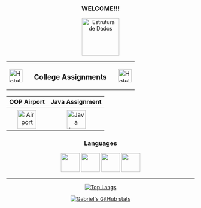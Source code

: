 <div align="center">

### WELCOME!!!

[<img src="https://www.svgrepo.com/show/133681/doormat.svg" alt="Estrutura de Dados" width="100px" height="100px">]([[https://github.com/GabrielMonteiroR/Trabalho-Estrutura-de-dados](https://github.com/GabrielMonteiroR/University_dataStructure.git)](https://github.com/GabrielMonteiroR/University_dataStructure))

<div style="text-align: center;">
  <table style="border-collapse: collapse;">
    <tr>
      <td>
        <a href="#" target="_blank" rel="noopener noreferrer">
          <img src="https://www.svgrepo.com/show/530618/hotel.svg" alt="Hotel" width="35px" style="margin-right: 15px;">
        </a>
      </td>
      <td>
        <h3>College Assignments</h3>
      </td>
      <td>
        <a href="#" target="_blank" rel="noopener noreferrer">
          <img src="https://www.svgrepo.com/show/530618/hotel.svg" alt="Hotel" width="35px" style="margin-left: 15px;">
        </a>
      </td>
    </tr>
  </table>
</div>




| OOP Airport | Java Assignment |
|:------------:|:---------------:|
| <a href="[https://github.com/GabrielMonteiroR/POO_Airlines](https://github.com/GabrielMonteiroR/University_OOP_Airport)" target="_blank" rel="noopener noreferrer">
<img src="https://www.svgrepo.com/show/500079/airport.svg" alt="Airport" width="50px"></a> | <a href="[https://github.com/GabrielMonteiroR/University_Java_Assigment](https://github.com/GabrielMonteiroR/University_dataStructure)" target="_blank" rel="noopener noreferrer"><img src="https://cdn.jsdelivr.net/gh/devicons/devicon/icons/java/java-original-wordmark.svg" alt="Java Logo" width="50px"></a> |



### Languages
<div>
    <img src="https://cdn.jsdelivr.net/gh/devicons/devicon/icons/csharp/csharp-original.svg" width="50px"/>
    <img src="https://cdn.jsdelivr.net/gh/devicons/devicon/icons/dot-net/dot-net-plain-wordmark.svg" width="50px">
    <img src="https://cdn.jsdelivr.net/gh/devicons/devicon/icons/microsoftsqlserver/microsoftsqlserver-plain-wordmark.svg" width="50px">
    <img src="https://cdn.jsdelivr.net/gh/devicons/devicon/icons/mysql/mysql-original-wordmark.svg" width="50px">
</div>

<hr>

</div>

<div align="center">

[![Top Langs](https://github-readme-stats.vercel.app/api/top-langs/?username=GabrielMonteiroR&layout=compact&theme=dark)](https://github.com/GabrielMonteiroR/NLW4-ReactJS)

[![Gabriel's GitHub stats](https://github-readme-stats.vercel.app/api?username=GabrielMonteiroR&show_icons=true&theme=dark)](https://github.com/GabrielMonteiroR)

</div>
